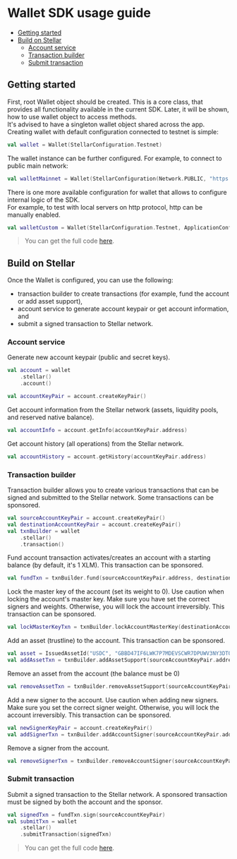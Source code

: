 # Wallet SDK usage guide

<!--- TOC -->

* [Getting started](#getting-started)
* [Build on Stellar](#build-on-stellar)
  * [Account service](#account-service)
  * [Transaction builder](#transaction-builder)
  * [Submit transaction](#submit-transaction)

<!--- END -->

<!--- INCLUDE
import org.stellar.walletsdk.*
-->

## Getting started

First, root Wallet object should be created. This is a core class, that provides all functionality
available in the current SDK. Later, it will be shown, how to use wallet object to access
methods.  
It's advised to have a singleton wallet object shared across the app.  
Creating wallet with default configuration connected to testnet is simple:

<!--- INCLUDE .*basic.*
import org.stellar.sdk.Network
-->

```kotlin
val wallet = Wallet(StellarConfiguration.Testnet)
```

The wallet instance can be further configured. For example, to connect to public main network:

```kotlin
val walletMainnet = Wallet(StellarConfiguration(Network.PUBLIC, "https://horizon.stellar.org"))
```

There is one more available configuration for wallet that allows to configure internal logic of the SDK.  
For example, to test with local servers on http protocol, http can be manually enabled.

```kotlin
val walletCustom = Wallet(StellarConfiguration.Testnet, ApplicationConfiguration(useHttp = true))
```

> You can get the full code [here](../examples/documentation/src/example-basic-01.kt).

<!--- INCLUDE
val wallet = Wallet(StellarConfiguration.Testnet)
-->

<!--- INCLUDE .*stellar.*
import org.stellar.walletsdk.*
import org.stellar.walletsdk.asset.IssuedAssetId
import org.stellar.walletsdk.horizon.sign

suspend fun main() { 
-->
<!--- SUFFIX .*stellar.*
}    
-->

## Build on Stellar

Once the Wallet is configured, you can use the following:

- transaction builder to create transactions (for example, fund the account or add asset support),
- account service to generate account keypair or get account information, and
- submit a signed transaction to Stellar network.

### Account service

Generate new account keypair (public and secret keys).

```kotlin
val account = wallet
    .stellar()
    .account()

val accountKeyPair = account.createKeyPair()
```

Get account information from the Stellar network (assets, liquidity pools, and reserved native balance).

```kotlin
val accountInfo = account.getInfo(accountKeyPair.address)
```

Get account history (all operations) from the Stellar network.

```kotlin
val accountHistory = account.getHistory(accountKeyPair.address)
```

### Transaction builder

Transaction builder allows you to create various transactions that can be signed and submitted to the Stellar network.
Some transactions can be sponsored.

```kotlin
val sourceAccountKeyPair = account.createKeyPair()
val destinationAccountKeyPair = account.createKeyPair()
val txnBuilder = wallet
    .stellar()
    .transaction()
```

Fund account transaction activates/creates an account with a starting balance (by default, it's 1 XLM). This transaction
can be sponsored.

```kotlin
val fundTxn = txnBuilder.fund(sourceAccountKeyPair.address, destinationAccountKeyPair.address)
```

Lock the master key of the account (set its weight to 0). Use caution when locking the account's master key. Make sure
you have set the correct signers and weights. Otherwise, you will lock the account irreversibly. This transaction can be
sponsored.

```kotlin
val lockMasterKeyTxn = txnBuilder.lockAccountMasterKey(destinationAccountKeyPair.address)
```

Add an asset (trustline) to the account. This transaction can be sponsored.

```kotlin
val asset = IssuedAssetId("USDC", "GBBD47IF6LWK7P7MDEVSCWR7DPUWV3NY3DTQEVFL4NAT4AQH3ZLLFLA5")
val addAssetTxn = txnBuilder.addAssetSupport(sourceAccountKeyPair.address, asset)
```

Remove an asset from the account (the balance must be 0)

```kotlin
val removeAssetTxn = txnBuilder.removeAssetSupport(sourceAccountKeyPair.address, asset)
```

Add a new signer to the account. Use caution when adding new signers. Make sure you set the correct signer weight.
Otherwise, you will lock the account irreversibly. This transaction can be sponsored.

```kotlin
val newSignerKeyPair = account.createKeyPair()
val addSignerTxn = txnBuilder.addAccountSigner(sourceAccountKeyPair.address, newSignerKeyPair.address, 10)
```

Remove a signer from the account.

```kotlin
val removeSignerTxn = txnBuilder.removeAccountSigner(sourceAccountKeyPair.address, newSignerKeyPair.address)
```

### Submit transaction

Submit a signed transaction to the Stellar network. A sponsored transaction must be signed by both the account and the
sponsor.

```kotlin
val signedTxn = fundTxn.sign(sourceAccountKeyPair)
val submitTxn = wallet
    .stellar()
    .submitTransaction(signedTxn)
```

> You can get the full code [here](../examples/documentation/src/example-stellar-01.kt).
